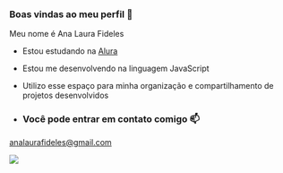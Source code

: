 ### Boas vindas ao meu perfil 💚

Meu nome é Ana Laura Fideles

- Estou estudando na [Alura](https://wwwalura.com.br)
- Estou me desenvolvendo na linguagem JavaScript
- Utilizo esse espaço para minha organização e compartilhamento de projetos desenvolvidos

- ### Você pode entrar em contato comigo 📫

analaurafideles@gmail.com



![](https://media1.tenor.com/m/6Wmh-Tm0FtYAAAAC/bill-cipher.gif)


